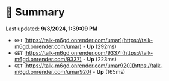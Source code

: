 # 📖 Summary
Last updated: **9/3/2024, 1:39:09 PM**

- `GET` [https://talk-m6gd.onrender.com/umar](https://talk-m6gd.onrender.com/umar) - **Up** (292ms)
- `GET` [https://talk-m6gd.onrender.com/9337](https://talk-m6gd.onrender.com/9337) - **Up** (223ms)
- `GET` [https://talk-m6gd.onrender.com/umar920](https://talk-m6gd.onrender.com/umar920) - **Up** (165ms)

